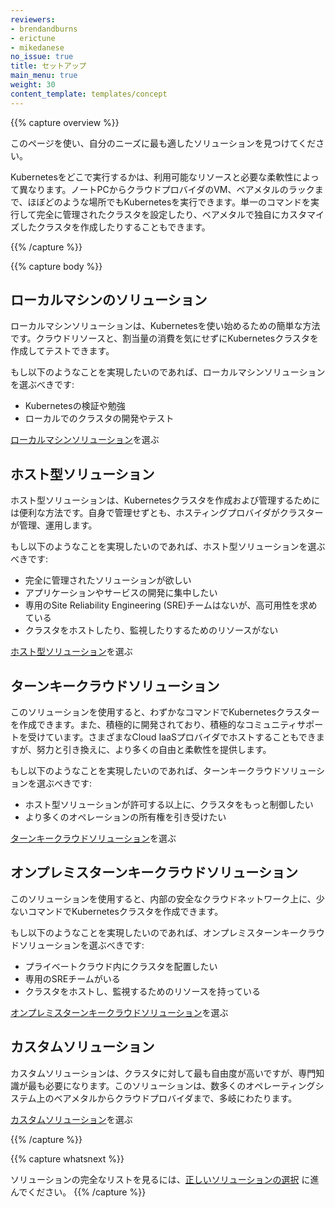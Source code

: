 ```yaml
---
reviewers:
- brendandburns
- erictune
- mikedanese
no_issue: true
title: セットアップ
main_menu: true
weight: 30
content_template: templates/concept
---
```


{{% capture overview %}}

このページを使い、自分のニーズに最も適したソリューションを見つけてください。

Kubernetesをどこで実行するかは、利用可能なリソースと必要な柔軟性によって異なります。ノートPCからクラウドプロバイダのVM、ベアメタルのラックまで、ほぼどのような場所でもKubernetesを実行できます。単一のコマンドを実行して完全に管理されたクラスタを設定したり、ベアメタルで独自にカスタマイズしたクラスタを作成したりすることもできます。

{{% /capture %}}

{{% capture body %}}

## ローカルマシンのソリューション

ローカルマシンソリューションは、Kubernetesを使い始めるための簡単な方法です。クラウドリソースと、割当量の消費を気にせずにKubernetesクラスタを作成してテストできます。

もし以下のようなことを実現したいのであれば、ローカルマシンソリューションを選ぶべきです:

* Kubernetesの検証や勉強
* ローカルでのクラスタの開発やテスト

[ローカルマシンソリューション](/docs/setup/pick-right-solution/#local-machine-solutions)を選ぶ

## ホスト型ソリューション

ホスト型ソリューションは、Kubernetesクラスタを作成および管理するためには便利な方法です。自身で管理せずとも、ホスティングプロバイダがクラスターが管理、運用します。

もし以下のようなことを実現したいのであれば、ホスト型ソリューションを選ぶべきです:

* 完全に管理されたソリューションが欲しい
* アプリケーションやサービスの開発に集中したい
* 専用のSite Reliability Engineering (SRE)チームはないが、高可用性を求めている
* クラスタをホストしたり、監視したりするためのリソースがない

[ホスト型ソリューション](/docs/setup/pick-right-solution/#hosted-solutions)を選ぶ

## ターンキークラウドソリューション

このソリューションを使用すると、わずかなコマンドでKubernetesクラスターを作成できます。また、積極的に開発されており、積極的なコミュニティサポートを受けています。さまざまなCloud IaaSプロバイダでホストすることもできますが、努力と引き換えに、より多くの自由と柔軟性を提供します。

もし以下のようなことを実現したいのであれば、ターンキークラウドソリューションを選ぶべきです:

* ホスト型ソリューションが許可する以上に、クラスタをもっと制御したい
* より多くのオペレーションの所有権を引き受けたい

[ターンキークラウドソリューション](/docs/setup/pick-right-solution/#turnkey-cloud-solutions)を選ぶ

## オンプレミスターンキークラウドソリューション

このソリューションを使用すると、内部の安全なクラウドネットワーク上に、少ないコマンドでKubernetesクラスタを作成できます。

もし以下のようなことを実現したいのであれば、オンプレミスターンキークラウドソリューションを選ぶべきです:

* プライベートクラウド内にクラスタを配置したい
* 専用のSREチームがいる
* クラスタをホストし、監視するためのリソースを持っている

[オンプレミスターンキークラウドソリューション](/docs/setup/pick-right-solution/#on-premises-turnkey-cloud-solutions)を選ぶ

## カスタムソリューション

カスタムソリューションは、クラスタに対して最も自由度が高いですが、専門知識が最も必要になります。このソリューションは、数多くのオペレーティングシステム上のベアメタルからクラウドプロバイダまで、多岐にわたります。

[カスタムソリューション](/docs/setup/pick-right-solution/#custom-solutions)を選ぶ

{{% /capture %}}

{{% capture whatsnext %}}

ソリューションの完全なリストを見るには、[正しいソリューションの選択](/docs/setup/pick-right-solution/) に進んでください。
{{% /capture %}}
